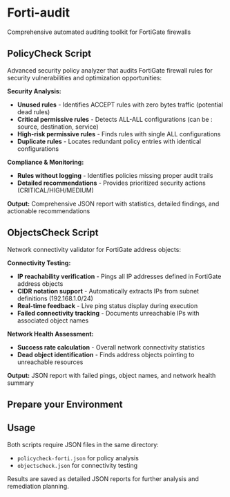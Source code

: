 # Forti-audit
Comprehensive automated auditing toolkit for FortiGate firewalls

## PolicyCheck Script
Advanced security policy analyzer that audits FortiGate firewall rules for security vulnerabilities and optimization opportunities:

**Security Analysis:**
- **Unused rules** - Identifies ACCEPT rules with zero bytes traffic (potential dead rules)
- **Critical permissive rules** - Detects ALL-ALL configurations (can be : source, destination, service)  
- **High-risk permissive rules** - Finds rules with single ALL configurations
- **Duplicate rules** - Locates redundant policy entries with identical configurations

**Compliance & Monitoring:**
- **Rules without logging** - Identifies policies missing proper audit trails
- **Detailed recommendations** - Provides prioritized security actions (CRITICAL/HIGH/MEDIUM)

**Output:** Comprehensive JSON report with statistics, detailed findings, and actionable recommendations

## ObjectsCheck Script  
Network connectivity validator for FortiGate address objects:

**Connectivity Testing:**
- **IP reachability verification** - Pings all IP addresses defined in FortiGate address objects
- **CIDR notation support** - Automatically extracts IPs from subnet definitions (192.168.1.0/24)
- **Real-time feedback** - Live ping status display during execution
- **Failed connectivity tracking** - Documents unreachable IPs with associated object names

**Network Health Assessment:**
- **Success rate calculation** - Overall network connectivity statistics  
- **Dead object identification** - Finds address objects pointing to unreachable resources

**Output:** JSON report with failed pings, object names, and network health summary

## Prepare your Environment

## Usage
Both scripts require JSON files in the same directory:
- `policycheck-forti.json` for policy analysis
- `objectscheck.json` for connectivity testing

Results are saved as detailed JSON reports for further analysis and remediation planning.
